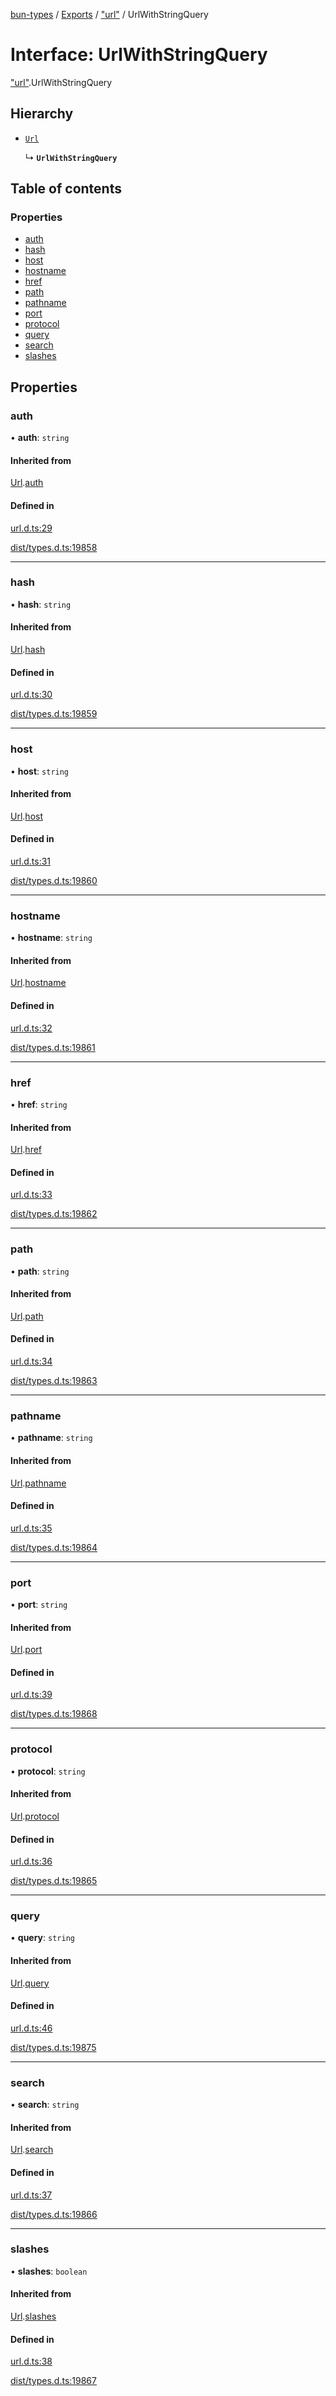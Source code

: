 [bun-types](https://github.com/oven-sh/bun-types/blob/master/api-docs/README.md) / [Exports](https://github.com/oven-sh/bun-types/blob/master/api-docs/modules.md) / ["url"](https://github.com/oven-sh/bun-types/blob/master/api-docs/modules/url_.md) / UrlWithStringQuery

# Interface: UrlWithStringQuery

["url"](https://github.com/oven-sh/bun-types/blob/master/api-docs/modules/url_.md).UrlWithStringQuery

## Hierarchy

- [`Url`](https://github.com/oven-sh/bun-types/blob/master/api-docs/interfaces/url_.Url-1.md)

  ↳ **`UrlWithStringQuery`**

## Table of contents

### Properties

- [auth](https://github.com/oven-sh/bun-types/blob/master/api-docs/interfaces/url_.UrlWithStringQuery.md#auth)
- [hash](https://github.com/oven-sh/bun-types/blob/master/api-docs/interfaces/url_.UrlWithStringQuery.md#hash)
- [host](https://github.com/oven-sh/bun-types/blob/master/api-docs/interfaces/url_.UrlWithStringQuery.md#host)
- [hostname](https://github.com/oven-sh/bun-types/blob/master/api-docs/interfaces/url_.UrlWithStringQuery.md#hostname)
- [href](https://github.com/oven-sh/bun-types/blob/master/api-docs/interfaces/url_.UrlWithStringQuery.md#href)
- [path](https://github.com/oven-sh/bun-types/blob/master/api-docs/interfaces/url_.UrlWithStringQuery.md#path)
- [pathname](https://github.com/oven-sh/bun-types/blob/master/api-docs/interfaces/url_.UrlWithStringQuery.md#pathname)
- [port](https://github.com/oven-sh/bun-types/blob/master/api-docs/interfaces/url_.UrlWithStringQuery.md#port)
- [protocol](https://github.com/oven-sh/bun-types/blob/master/api-docs/interfaces/url_.UrlWithStringQuery.md#protocol)
- [query](https://github.com/oven-sh/bun-types/blob/master/api-docs/interfaces/url_.UrlWithStringQuery.md#query)
- [search](https://github.com/oven-sh/bun-types/blob/master/api-docs/interfaces/url_.UrlWithStringQuery.md#search)
- [slashes](https://github.com/oven-sh/bun-types/blob/master/api-docs/interfaces/url_.UrlWithStringQuery.md#slashes)

## Properties

### auth

• **auth**: `string`

#### Inherited from

[Url](https://github.com/oven-sh/bun-types/blob/master/api-docs/interfaces/url_.Url-1.md).[auth](https://github.com/oven-sh/bun-types/blob/master/api-docs/interfaces/url_.Url-1.md#auth)

#### Defined in

[url.d.ts:29](https://github.com/valgaze/bun-types/blob/6f8dbf8/url.d.ts#L29)

[dist/types.d.ts:19858](https://github.com/valgaze/bun-types/blob/6f8dbf8/dist/types.d.ts#L19858)

___

### hash

• **hash**: `string`

#### Inherited from

[Url](https://github.com/oven-sh/bun-types/blob/master/api-docs/interfaces/url_.Url-1.md).[hash](https://github.com/oven-sh/bun-types/blob/master/api-docs/interfaces/url_.Url-1.md#hash)

#### Defined in

[url.d.ts:30](https://github.com/valgaze/bun-types/blob/6f8dbf8/url.d.ts#L30)

[dist/types.d.ts:19859](https://github.com/valgaze/bun-types/blob/6f8dbf8/dist/types.d.ts#L19859)

___

### host

• **host**: `string`

#### Inherited from

[Url](https://github.com/oven-sh/bun-types/blob/master/api-docs/interfaces/url_.Url-1.md).[host](https://github.com/oven-sh/bun-types/blob/master/api-docs/interfaces/url_.Url-1.md#host)

#### Defined in

[url.d.ts:31](https://github.com/valgaze/bun-types/blob/6f8dbf8/url.d.ts#L31)

[dist/types.d.ts:19860](https://github.com/valgaze/bun-types/blob/6f8dbf8/dist/types.d.ts#L19860)

___

### hostname

• **hostname**: `string`

#### Inherited from

[Url](https://github.com/oven-sh/bun-types/blob/master/api-docs/interfaces/url_.Url-1.md).[hostname](https://github.com/oven-sh/bun-types/blob/master/api-docs/interfaces/url_.Url-1.md#hostname)

#### Defined in

[url.d.ts:32](https://github.com/valgaze/bun-types/blob/6f8dbf8/url.d.ts#L32)

[dist/types.d.ts:19861](https://github.com/valgaze/bun-types/blob/6f8dbf8/dist/types.d.ts#L19861)

___

### href

• **href**: `string`

#### Inherited from

[Url](https://github.com/oven-sh/bun-types/blob/master/api-docs/interfaces/url_.Url-1.md).[href](https://github.com/oven-sh/bun-types/blob/master/api-docs/interfaces/url_.Url-1.md#href)

#### Defined in

[url.d.ts:33](https://github.com/valgaze/bun-types/blob/6f8dbf8/url.d.ts#L33)

[dist/types.d.ts:19862](https://github.com/valgaze/bun-types/blob/6f8dbf8/dist/types.d.ts#L19862)

___

### path

• **path**: `string`

#### Inherited from

[Url](https://github.com/oven-sh/bun-types/blob/master/api-docs/interfaces/url_.Url-1.md).[path](https://github.com/oven-sh/bun-types/blob/master/api-docs/interfaces/url_.Url-1.md#path)

#### Defined in

[url.d.ts:34](https://github.com/valgaze/bun-types/blob/6f8dbf8/url.d.ts#L34)

[dist/types.d.ts:19863](https://github.com/valgaze/bun-types/blob/6f8dbf8/dist/types.d.ts#L19863)

___

### pathname

• **pathname**: `string`

#### Inherited from

[Url](https://github.com/oven-sh/bun-types/blob/master/api-docs/interfaces/url_.Url-1.md).[pathname](https://github.com/oven-sh/bun-types/blob/master/api-docs/interfaces/url_.Url-1.md#pathname)

#### Defined in

[url.d.ts:35](https://github.com/valgaze/bun-types/blob/6f8dbf8/url.d.ts#L35)

[dist/types.d.ts:19864](https://github.com/valgaze/bun-types/blob/6f8dbf8/dist/types.d.ts#L19864)

___

### port

• **port**: `string`

#### Inherited from

[Url](https://github.com/oven-sh/bun-types/blob/master/api-docs/interfaces/url_.Url-1.md).[port](https://github.com/oven-sh/bun-types/blob/master/api-docs/interfaces/url_.Url-1.md#port)

#### Defined in

[url.d.ts:39](https://github.com/valgaze/bun-types/blob/6f8dbf8/url.d.ts#L39)

[dist/types.d.ts:19868](https://github.com/valgaze/bun-types/blob/6f8dbf8/dist/types.d.ts#L19868)

___

### protocol

• **protocol**: `string`

#### Inherited from

[Url](https://github.com/oven-sh/bun-types/blob/master/api-docs/interfaces/url_.Url-1.md).[protocol](https://github.com/oven-sh/bun-types/blob/master/api-docs/interfaces/url_.Url-1.md#protocol)

#### Defined in

[url.d.ts:36](https://github.com/valgaze/bun-types/blob/6f8dbf8/url.d.ts#L36)

[dist/types.d.ts:19865](https://github.com/valgaze/bun-types/blob/6f8dbf8/dist/types.d.ts#L19865)

___

### query

• **query**: `string`

#### Inherited from

[Url](https://github.com/oven-sh/bun-types/blob/master/api-docs/interfaces/url_.Url-1.md).[query](https://github.com/oven-sh/bun-types/blob/master/api-docs/interfaces/url_.Url-1.md#query)

#### Defined in

[url.d.ts:46](https://github.com/valgaze/bun-types/blob/6f8dbf8/url.d.ts#L46)

[dist/types.d.ts:19875](https://github.com/valgaze/bun-types/blob/6f8dbf8/dist/types.d.ts#L19875)

___

### search

• **search**: `string`

#### Inherited from

[Url](https://github.com/oven-sh/bun-types/blob/master/api-docs/interfaces/url_.Url-1.md).[search](https://github.com/oven-sh/bun-types/blob/master/api-docs/interfaces/url_.Url-1.md#search)

#### Defined in

[url.d.ts:37](https://github.com/valgaze/bun-types/blob/6f8dbf8/url.d.ts#L37)

[dist/types.d.ts:19866](https://github.com/valgaze/bun-types/blob/6f8dbf8/dist/types.d.ts#L19866)

___

### slashes

• **slashes**: `boolean`

#### Inherited from

[Url](https://github.com/oven-sh/bun-types/blob/master/api-docs/interfaces/url_.Url-1.md).[slashes](https://github.com/oven-sh/bun-types/blob/master/api-docs/interfaces/url_.Url-1.md#slashes)

#### Defined in

[url.d.ts:38](https://github.com/valgaze/bun-types/blob/6f8dbf8/url.d.ts#L38)

[dist/types.d.ts:19867](https://github.com/valgaze/bun-types/blob/6f8dbf8/dist/types.d.ts#L19867)
